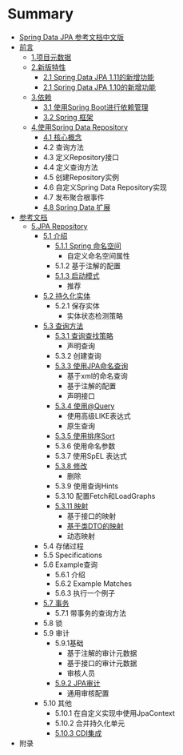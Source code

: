 # Summary

* [Spring Data JPA 参考文档中文版](README.md)
* [前言](前言.md)
    * [1.项目元数据](项目元数据.md)
    * [2.新版特性](新版特性.md)
        * [2.1 Spring Data JPA 1.11的新增功能](21-spring-data-jpa-111的新增功能.md)
        * [2.1 Spring Data JPA 1.10的新增功能](21-spring-data-jpa-110的新增功能.md)
    * [3.依赖](3依赖.md)
        * [3.1 使用Spring Boot进行依赖管理](使用spring-boot进行依赖管理.md)
        * [3.2 Spring 框架](32-spring-框架.md)
    * [4.使用Spring Data Repository](使用spring-data-repository.md)
        * [4.1 核心概念](41-核心概念.md)
        * 4.2 查询方法
        * 4.3 定义Repository接口
        * 4.4 定义查询方法
        * 4.5 创建Repository实例
        * 4.6 自定义Spring Data Repository实现
        * 4.7 发布聚合根事件
        * [4.8 Spring Data 扩展](spring-data-扩展.md)
* [参考文档](chapter1.md)
    * [5.JPA Repository](jpa-repository.md)
        * [5.1 介绍](51-介绍.md)
            * [5.1.1 Spring 命名空间](511-spring-命名空间.md)
                * 自定义命名空间属性
            * 5.1.2 基于注解的配置
            * [5.1.3 启动模式](513-启动模式.md)
                * 推荐
        * [5.2 持久化实体](52-持久化实体.md)
            * 5.2.1 保存实体
                * 实体状态检测策略
        * [5.3 查询方法](53-查询方法.md)
            * [5.3.1 查询查找策略](531-查询查找策略.md)
                * 声明查询
            * 5.3.2 创建查询
            * [5.3.3 使用JPA命名查询](533-使用jpa命名查询.md)
                * 基于xml的命名查询
                * 基于注解的配置
                * 声明接口
            * [5.3.4 使用@Query](534-使用query.md)
                * 使用高级LIKE表达式
                * 原生查询
            * [5.3.5 使用排序Sort](使用排序sort.md)
            * 5.3.6 使用命名参数
            * 5.3.7 使用SpEL 表达式
            * [5.3.8 修改](538-修改查询.md)
                * 删除
            * 5.3.9 使用查询Hints
            * 5.3.10 配置Fetch和LoadGraphs
            * [5.3.11 映射](5311-映射.md)
                * 基于接口的映射
                * [基于类DTO的映射](基于.md)
                * 动态映射
        * 5.4 存储过程
        * 5.5 Specifications
        * 5.6 Example查询
            * 5.6.1 介绍
            * 5.6.2 Example Matches
            * 5.6.3 执行一个例子
        * [5.7 事务](57-事务.md)
            * 5.7.1 带事务的查询方法
        * 5.8 锁
        * 5.9 审计
            * 5.9.1基础
                * 基于注解的审计元数据
                * 基于接口的审计元数据
                * 审核人员
            * [5.9.2 JPA审计](592-jpa审计.md)
                * 通用审核配置
        * 5.10  其他
            * 5.10.1 在自定义实现中使用JpaContext
            * 5.10.2 合并持久化单元
            * [5.10.3 CDI集成](5103.md)
* 附录

